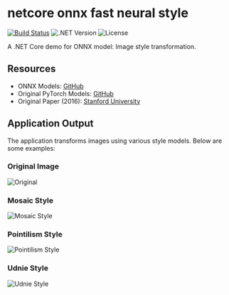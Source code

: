 
# netcore onnx fast neural style
[![Build Status](#)](link-to-build-status) ![.NET Version](#) ![License](#)

A .NET Core demo for ONNX model: Image style transformation. 

## Resources
- ONNX Models: [GitHub](https://github.com/onnx/models/tree/main/validated/vision/style_transfer/fast_neural_style)
- Original PyTorch Models: [GitHub](https://github.com/pytorch/examples/tree/main/fast_neural_style#models)
- Original Paper (2016): [Stanford University](https://cs.stanford.edu/people/jcjohns/papers/eccv16/JohnsonECCV16.pdf)

## Application Output
The application transforms images using various style models. Below are some examples:

### Original Image
![Original](/result/lion.jpg)

### Mosaic Style
![Mosaic Style](/result/lion_mosaic.jpg)

### Pointilism Style
![Pointilism Style](/result/lion_pointilism.jpg)

### Udnie Style
![Udnie Style](/result/lion_udnie.jpg)

